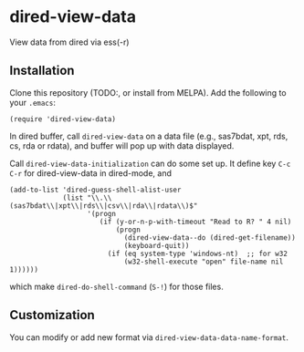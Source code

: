 # dired-view-data

View data from dired via ess(-r)

## Installation

Clone this repository (TODO:, or install from MELPA). Add the following to your `.emacs`:

``` elisp
(require 'dired-view-data)
```

In dired buffer, call `dired-view-data` on a data file (e.g., sas7bdat, xpt, rds, cs, rda or rdata), and buffer will pop up with data displayed.

Call `dired-view-data-initialization` can do some set up. It define key `C-c C-r` for dired-view-data in dired-mode, and

``` elisp
(add-to-list 'dired-guess-shell-alist-user
             (list "\\.\\(sas7bdat\\|xpt\\|rds\\|csv\\|rda\\|rdata\\)$"
                   '(progn
                      (if (y-or-n-p-with-timeout "Read to R? " 4 nil)
                          (progn
                            (dired-view-data--do (dired-get-filename))
                            (keyboard-quit))
                        (if (eq system-type 'windows-nt)  ;; for w32
                            (w32-shell-execute "open" file-name nil 1))))))
```

which make `dired-do-shell-command` (`S-!`) for those files.

## Customization

You can modify or add new format via `dired-view-data-data-name-format`.
